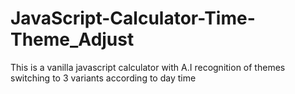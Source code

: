 # JavaScript-Calculator-Time-Theme_Adjust
 This is a vanilla javascript calculator with A.I recognition of themes switching to 3 variants according to day time 
